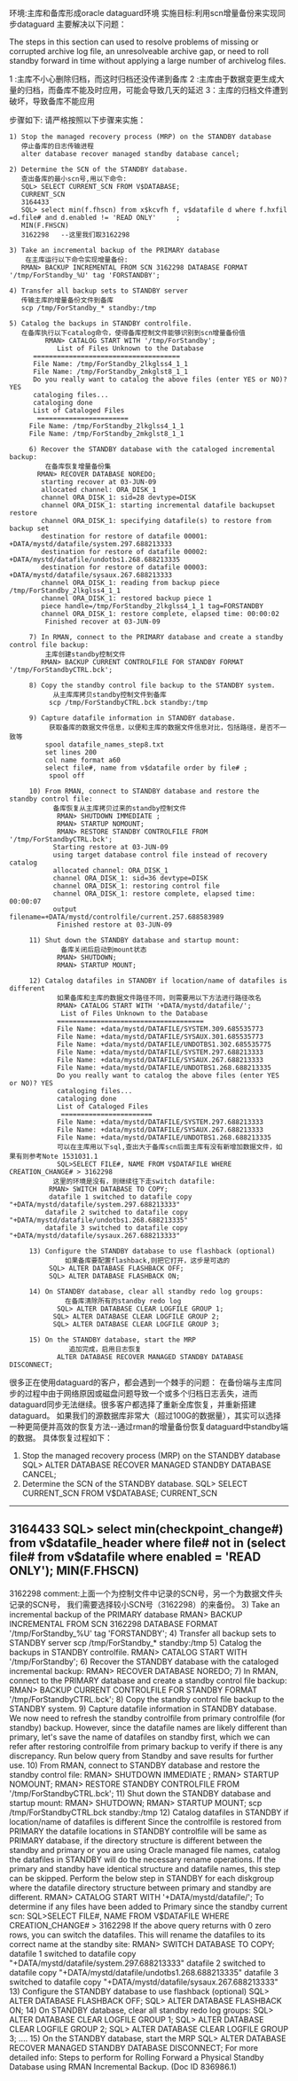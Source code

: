 环境:主库和备库形成oracle dataguard环境
实施目标:利用scn增量备份来实现同步dataguard
主要解决以下问题：

The steps in this section can used to resolve problems of missing or corrupted archive log file, an unresolveable archive gap, or need to roll standby forward in time without applying a large number of archivelog files. 

1 :主库不小心删除归档，而这时归档还没传递到备库
2 :主库由于数据变更生成大量的归档，而备库不能及时应用，可能会导致几天的延迟
3：主库的归档文件遭到破坏，导致备库不能应用

步骤如下:
请严格按照以下步骤来实施：
```
1) Stop the managed recovery process (MRP) on the STANDBY database
   停止备库的日志传输进程
   alter database recover managed standby database cancel;

2) Determine the SCN of the STANDBY database.
   查出备库的最小scn号,用以下命令:
   SQL> SELECT CURRENT_SCN FROM V$DATABASE;
   CURRENT_SCN
   3164433
   SQL> select min(f.fhscn) from x$kcvfh f, v$datafile d where f.hxfil =d.file# and d.enabled != 'READ ONLY'     ;
   MIN(F.FHSCN)
   3162298   --这里我们取3162298

3) Take an incremental backup of the PRIMARY database
    在主库运行以下命令实现增量备份:
   RMAN> BACKUP INCREMENTAL FROM SCN 3162298 DATABASE FORMAT '/tmp/ForStandby_%U' tag 'FORSTANDBY';

4) Transfer all backup sets to STANDBY server
   传输主库的增量备份文件到备库
   scp /tmp/ForStandby_* standby:/tmp

5) Catalog the backups in STANDBY controlfile.
   在备库执行以下catalog命令，使得备库控制文件能够识别到scn增量备份值
         RMAN> CATALOG START WITH '/tmp/ForStandby';
            List of Files Unknown to the Database
      =====================================
      File Name: /tmp/ForStandby_2lkglss4_1_1
      File Name: /tmp/ForStandby_2mkglst8_1_1
      Do you really want to catalog the above files (enter YES or NO)? YES
      cataloging files...
      cataloging done
      List of Cataloged Files
       =======================
     File Name: /tmp/ForStandby_2lkglss4_1_1
     File Name: /tmp/ForStandby_2mkglst8_1_1

     6) Recover the STANDBY database with the cataloged incremental backup:
         在备库恢复增量备份集
       RMAN> RECOVER DATABASE NOREDO;
        starting recover at 03-JUN-09
        allocated channel: ORA_DISK_1
        channel ORA_DISK_1: sid=28 devtype=DISK
        channel ORA_DISK_1: starting incremental datafile backupset restore
        channel ORA_DISK_1: specifying datafile(s) to restore from backup set
        destination for restore of datafile 00001: +DATA/mystd/datafile/system.297.688213333
        destination for restore of datafile 00002: +DATA/mystd/datafile/undotbs1.268.688213335
        destination for restore of datafile 00003: +DATA/mystd/datafile/sysaux.267.688213333
        channel ORA_DISK_1: reading from backup piece /tmp/ForStandby_2lkglss4_1_1
        channel ORA_DISK_1: restored backup piece 1
        piece handle=/tmp/ForStandby_2lkglss4_1_1 tag=FORSTANDBY
        channel ORA_DISK_1: restore complete, elapsed time: 00:00:02
         Finished recover at 03-JUN-09

     7) In RMAN, connect to the PRIMARY database and create a standby control file backup:
         主库创建standby控制文件
        RMAN> BACKUP CURRENT CONTROLFILE FOR STANDBY FORMAT '/tmp/ForStandbyCTRL.bck';
     
     8) Copy the standby control file backup to the STANDBY system.
           从主库库拷贝standby控制文件到备库
          scp /tmp/ForStandbyCTRL.bck standby:/tmp

     9) Capture datafile information in STANDBY database.
          获取备库的数据文件信息，以便和主库的数据文件信息对比，包括路径，是否不一致等
         spool datafile_names_step8.txt
         set lines 200
         col name format a60
         select file#, name from v$datafile order by file# ;
          spool off
         
     10) From RMAN, connect to STANDBY database and restore the standby control file:
           备库恢复从主库拷贝过来的standby控制文件
            RMAN> SHUTDOWN IMMEDIATE ;
            RMAN> STARTUP NOMOUNT;
            RMAN> RESTORE STANDBY CONTROLFILE FROM '/tmp/ForStandbyCTRL.bck';
           Starting restore at 03-JUN-09
           using target database control file instead of recovery catalog
           allocated channel: ORA_DISK_1
           channel ORA_DISK_1: sid=36 devtype=DISK
           channel ORA_DISK_1: restoring control file
           channel ORA_DISK_1: restore complete, elapsed time: 00:00:07
           output filename=+DATA/mystd/controlfile/current.257.688583989
            Finished restore at 03-JUN-09

     11) Shut down the STANDBY database and startup mount:
             备库关闭后启动到mount状态
            RMAN> SHUTDOWN;
            RMAN> STARTUP MOUNT;

     12) Catalog datafiles in STANDBY if location/name of datafiles is different
            如果备库和主库的数据文件路径不同，则需要用以下方法进行路径改名
            RMAN> CATALOG START WITH '+DATA/mystd/datafile/';
             List of Files Unknown to the Database
            =====================================
            File Name: +data/mystd/DATAFILE/SYSTEM.309.685535773
            File Name: +data/mystd/DATAFILE/SYSAUX.301.685535773
            File Name: +data/mystd/DATAFILE/UNDOTBS1.302.685535775
            File Name: +data/mystd/DATAFILE/SYSTEM.297.688213333
            File Name: +data/mystd/DATAFILE/SYSAUX.267.688213333
            File Name: +data/mystd/DATAFILE/UNDOTBS1.268.688213335
            Do you really want to catalog the above files (enter YES or NO)? YES
            cataloging files...
            cataloging done
            List of Cataloged Files
             =======================
            File Name: +data/mystd/DATAFILE/SYSTEM.297.688213333
            File Name: +data/mystd/DATAFILE/SYSAUX.267.688213333
            File Name: +data/mystd/DATAFILE/UNDOTBS1.268.688213335
            可以在主库用以下sql,查出大于备库scn后面主库有没有新增加数据文件，如果有则参考Note 1531031.1
            SQL>SELECT FILE#, NAME FROM V$DATAFILE WHERE CREATION_CHANGE# > 3162298
           这里的环境是没有，则继续往下走switch datafile:
          RMAN> SWITCH DATABASE TO COPY;
          datafile 1 switched to datafile copy "+DATA/mystd/datafile/system.297.688213333"
         datafile 2 switched to datafile copy "+DATA/mystd/datafile/undotbs1.268.688213335"
         datafile 3 switched to datafile copy "+DATA/mystd/datafile/sysaux.267.688213333"

     13) Configure the STANDBY database to use flashback (optional)
              如果备库要配置flashback,则把它打开，这步是可选的
          SQL> ALTER DATABASE FLASHBACK OFF; 
          SQL> ALTER DATABASE FLASHBACK ON;

     14) On STANDBY database, clear all standby redo log groups:
              在备库清除所有的standby redo log
            SQL> ALTER DATABASE CLEAR LOGFILE GROUP 1;
           SQL> ALTER DATABASE CLEAR LOGFILE GROUP 2;
           SQL> ALTER DATABASE CLEAR LOGFILE GROUP 3;

     15) On the STANDBY database, start the MRP
               追加完成，启用日志恢复
            ALTER DATABASE RECOVER MANAGED STANDBY DATABASE DISCONNECT;
```
很多正在使用dataguard的客户，都会遇到一个棘手的问题： 在备份端与主库同步的过程中由于网络原因或磁盘问题导致一个或多个归档日志丢失，进而dataguard同步无法继续。很多客户都选择了重新全库恢复，并重新搭建dataguard。 如果我们的源数据库非常大（超过100G的数据量），其实可以选择一种更简便并高效的恢复方法--通过rman的增量备份恢复dataguard中standby端的数据。
具体恢复过程如下：
1) Stop the managed recovery process (MRP) on the STANDBY database
SQL> ALTER DATABASE RECOVER MANAGED STANDBY DATABASE CANCEL;
2) Determine the SCN of the STANDBY database.
SQL> SELECT CURRENT_SCN FROM V$DATABASE;
CURRENT_SCN
--------------
3164433
SQL> select min(checkpoint_change#) from v$datafile_header
where file# not in (select file# from v$datafile where enabled = 'READ ONLY');
MIN(F.FHSCN)
----------------
3162298
comment:上面一个为控制文件中记录的SCN号，另一个为数据文件头记录的SCN号， 我们需要选择较小SCN号（3162298）的来备份。
3) Take an incremental backup of the PRIMARY database
RMAN> BACKUP INCREMENTAL FROM SCN 3162298 DATABASE FORMAT '/tmp/ForStandby_%U' tag 'FORSTANDBY';
4) Transfer all backup sets to STANDBY server
scp /tmp/ForStandby_* standby:/tmp
5) Catalog the backups in STANDBY controlfile.
RMAN> CATALOG START WITH '/tmp/ForStandby';
6) Recover the STANDBY database with the cataloged incremental backup:
RMAN> RECOVER DATABASE NOREDO;
7) In RMAN, connect to the PRIMARY database and create a standby control file backup:
RMAN> BACKUP CURRENT CONTROLFILE FOR STANDBY FORMAT '/tmp/ForStandbyCTRL.bck';
8) Copy the standby control file backup to the STANDBY system.
9) Capture datafile information in STANDBY database.
We now need to refresh the standby controlfile from primary controlfile (for standby) backup. However, since the datafile names are likely different than primary, let's save the name of datafiles on standby first, which we can refer after restoring controlfile from primary backup to verify if there is any discrepancy. Run below query from Standby and save results for further use.
10) From RMAN, connect to STANDBY database and restore the standby control file:
RMAN> SHUTDOWN IMMEDIATE ;
RMAN> STARTUP NOMOUNT;
RMAN> RESTORE STANDBY CONTROLFILE FROM '/tmp/ForStandbyCTRL.bck';
11) Shut down the STANDBY database and startup mount:
RMAN> SHUTDOWN;
RMAN> STARTUP MOUNT;
scp /tmp/ForStandbyCTRL.bck standby:/tmp
12) Catalog datafiles in STANDBY if location/name of datafiles is different
Since the controlfile is restored from PRIMARY the datafile locations in STANDBY controlfile will be same as PRIMARY database, if the directory structure is different between the standby and primary or you are using Oracle managed file names, catalog the datafiles in STANDBY will do the necessary rename operations. If the primary and standby have identical structure and datafile names, this step can be skipped.
Perform the below step in STANDBY for each diskgroup where the datafile directory structure between primary and standby are different.
RMAN> CATALOG START WITH '+DATA/mystd/datafile/';
To determine if any files have been added to Primary since the standby current scn:
SQL>SELECT FILE#, NAME FROM V$DATAFILE WHERE CREATION_CHANGE# > 3162298
If the above query returns with 0 zero rows, you can switch the datafiles. This will rename the datafiles to its correct name at the standby site:
RMAN> SWITCH DATABASE TO COPY;
datafile 1 switched to datafile copy "+DATA/mystd/datafile/system.297.688213333"
datafile 2 switched to datafile copy "+DATA/mystd/datafile/undotbs1.268.688213335"
datafile 3 switched to datafile copy "+DATA/mystd/datafile/sysaux.267.688213333"
13) Configure the STANDBY database to use flashback (optional)
SQL> ALTER DATABASE FLASHBACK OFF;
SQL> ALTER DATABASE FLASHBACK ON;
14) On STANDBY database, clear all standby redo log groups:
SQL> ALTER DATABASE CLEAR LOGFILE GROUP 1;
SQL> ALTER DATABASE CLEAR LOGFILE GROUP 2;
SQL> ALTER DATABASE CLEAR LOGFILE GROUP 3;
....
15) On the STANDBY database, start the MRP
SQL> ALTER DATABASE RECOVER MANAGED STANDBY DATABASE DISCONNECT;
For more detailed info:
Steps to perform for Rolling Forward a Physical Standby Database using RMAN Incremental Backup. (Doc ID 836986.1)